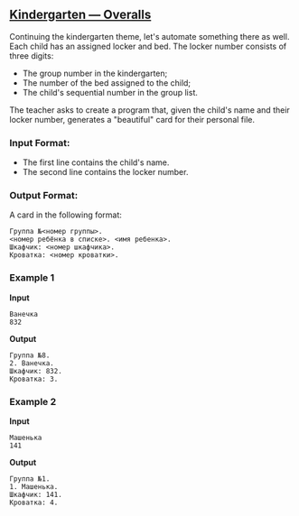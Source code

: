 ## [Kindergarten — Overalls](../../../solutions/2.1/21_j.py)

Continuing the kindergarten theme, let's automate something there as well.  
Each child has an assigned locker and bed. The locker number consists of three digits:

- The group number in the kindergarten;
- The number of the bed assigned to the child;
- The child's sequential number in the group list.

The teacher asks to create a program that, given the child's name and their locker number, generates a "beautiful" card for their personal file.

### Input Format:

- The first line contains the child's name.  
- The second line contains the locker number.

### Output Format:

A card in the following format:

```plaintext
Группа №<номер группы>.  
<номер ребёнка в списке>. <имя ребенка>.  
Шкафчик: <номер шкафчика>.  
Кроватка: <номер кроватки>.
```

### Example 1

__Input__  
```plaintext
Ванечка
832
```

__Output__  
```plaintext
Группа №8.
2. Ванечка.
Шкафчик: 832.
Кроватка: 3.
```

### Example 2

__Input__  
```plaintext
Машенька
141
```

__Output__  
```plaintext
Группа №1.
1. Машенька.
Шкафчик: 141.
Кроватка: 4.
```